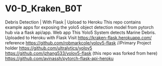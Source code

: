 # V0-D_Kraken_B0T
Debris Detection | With Flask | Upload to Heroku This repo contains example apps for exposing the yolo5 object detection model from pytorch hub via a flask api/app.  Web app This Yolo5 System detects Marine Debris. Uploaded to Heroku with Flask Visit https://kraken-flask.herokuapp.com/      reference https://github.com/robmarkcole/yolov5-flask //Primary Project holder https://github.com/ultralytics/yolov5 https://github.com/jzhang533/yolov5-flask (this repo was forked from here) https://github.com/avinassh/pytorch-flask-api-heroku
